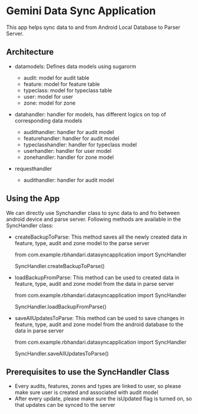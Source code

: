 # Gemini Data Sync Application #

This app helps sync data to and from Android Local Database to Parser Server.

## Architecture ##
- datamodels: Defines data models using sugarorm
  - audit: model for audit table
  - feature: model for feature table
  - typeclass: model for typeclass table
  - user: model for user
  - zone: model for zone

 - datahandler: handler for models, has different logics on top of corresponding data models
   - audithandler: handler for audit model
   - featurehandler: handler for audit model
   - typeclasshandler: handler for typeclass model
   - userhandler: handler for user model
   - zonehandler: handler for zone model

- requesthandler
   - audithandler: handler for audit model

## Using the App ##

We can directly use Synchandler class to sync data to and fro between android device and parse server.
Following methods are available in the SyncHandler class:


- createBackupToParse: This method saves all the newly created data in feature, type, audit and zone model to the parse server

  from com.example.rbhandari.datasyncapplication import SyncHandler
  
  SyncHandler.createBackupToParse()

- loadBackupFromParse: This method can be used to created data in feature, type, audit and zone model from the data in parse server

  from com.example.rbhandari.datasyncapplication import SyncHandler
  
  SyncHandler.loadBackupFromParse()


- saveAllUpdatesToParse: This method can be used to save changes in feature, type, audit and zone model from the android database to the data in parse server

  from com.example.rbhandari.datasyncapplication import SyncHandler
  
  SyncHandler.saveAllUpdatesToParse()


## Prerequisites to use the SyncHandler Class ##
- Every audits, features, zones and types are linked to user, so please make sure user is created and associated with audit model
- After every update, please make sure the isUpdated flag is turned on, so that updates can be synced to the server

